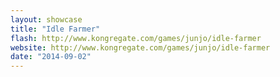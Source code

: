 ```yaml
---
layout: showcase
title: "Idle Farmer"
flash: http://www.kongregate.com/games/junjo/idle-farmer
website: http://www.kongregate.com/games/junjo/idle-farmer
date: "2014-09-02"
---
```

